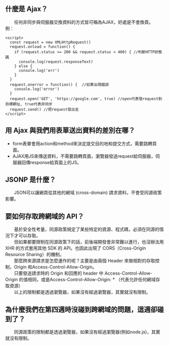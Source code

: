 ## 什麼是 Ajax？  
　　任何非同步與伺服器交換資料的方式皆可稱為AJAX，好處是不會換頁。  
    例：
```
<script> 
  const request = new XMLHttpRequest() 
  request.onload = function() { 
    if (request.status >= 200 && request.status < 400) { //判斷HTTP狀態碼 
      console.log(request.responseText) 
    } else { 
      console.log('err') 
    } 
  }
  request.onerror = function() {  //如果出現錯誤
    console.log('error')
  }
  request.open('GET', 'https://google.com', true) //open代表發request到目標網址, true代表非同步
  request.send() //把request發出去
</script>
```  

## 用 Ajax 與我們用表單送出資料的差別在哪？  
* form表單會用action和method來決定提交目的地和提交方式，需要跳轉頁面。  
* AJAX用JS來傳送資料，不需要跳轉頁面，瀏覽器發送request給伺服器，伺服器回傳response給頁面上的JS。  


## JSONP 是什麼？  
　　JSON可以讓網頁從其他的網域 (cross-domain) 請求資料，不會受同源政策影響。　　


## 要如何存取跨網域的 API？  
　　基於安全性考量，同源政策規定了某些特定的資源、程式碼，必須在同源的情況下才可以存取。  
　　但如果都要限制在同源政策下的話，前後端開發會非常難以進行，也沒辦法用 XHR 的方式套用其他 SDK 的 API。也因此出現了 CORS（Cross-Origin Resource Sharing）的機制。  
　　那麼跨來源請求是怎麼運作的呢？主要是由兩個 Header 來做相對的存取控制，Origin 和Access-Control-Allow-Origin。  
　　只要發送請求時的 Origin 和回應的 header 中 Access-Control-Allow-Origin 的值相同，或是Access-Control-Allow-Origin: * （代表允許任何網域存取資源）  
　　以上的限制都是透過瀏覽器，如果沒有經過瀏覽器，其實就沒有限制。


## 為什麼我們在第四週時沒碰到跨網域的問題，這週卻碰到了？  
　　同源政策的限制都是透過瀏覽器，如果沒有經過瀏覽器(例如node.js)，其實就沒有限制。  
　　

